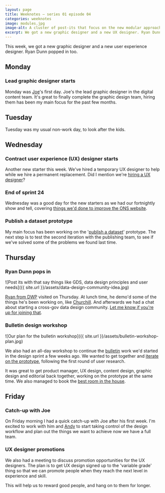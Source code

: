 ```yaml
---
layout: page
title: Weeknotes – series 01 episode 04
categories: weeknotes
image: modules.jpg
image-alt: A cluster of post-its that focus on the new modular approach we're proposing for the ONS website
excerpt: We got a new graphic designer and a new UX designer. Ryan Dunn popped in too.
---
```


<p class="lede">This week, we got a new graphic designer and a new user experience designer. Ryan Dunn popped in too.</p>

## Monday

### Lead graphic designer starts

Monday was [Joe](https://twitter.com/NationJoseph)'s first day. Joe's the lead graphic designer in the digital content team. It's great to finally complete the graphic design team, hiring them has been my main focus for the past few months.

## Tuesday

Tuesday was my usual non-work day, to look after the kids.

## Wednesday

### Contract user experience (UX) designer starts

Another new starter this week. We've hired a temporary UX designer to help while we hire a permanent replacement. Did I mention we're [hiring a UX designer](https://www.civilservicejobs.service.gov.uk/csr/jobs.cgi?jcode=1581727)?

### End of sprint 24

Wednesday was a good day for the new starters as we had our fortnightly show and tell, covering [things we'd done to improve the ONS website](https://onsdigital.github.io/dp-prototypes/#sprint-24).

### Publish a dataset prototype

My main focus has been working on the '[publish a dataset](http://www.benjystanton.co.uk/dp-prototype-kit/sprint/24/publish-a-dataset/)' prototype. The next step is to test the second iteration with the publishing team, to see if we've solved some of the problems we found last time.

## Thursday

### Ryan Dunn pops in

![Post its with that say things like GDS, data design principles and user needs]({{ site.url }}/assets/data-design-community-idea.jpg)

[Ryan from DWP](https://twitter.com/drryandunn) visited on Thursday. At lunch time, he demo'd some of the things he's been working on, like [Churchill](https://dwpdigital.blog.gov.uk/2017/02/24/data-for-people-who-dont-like-data/). And afterwards we had a chat about starting a cross-gov data design community. [Let me know if you're up for joining that](https://twitter.com/benjystanton).

### Bulletin design workshop

![Our plan for the bulletin workshop]({{ site.url }}/assets/bulletin-workshop-plan.jpg)

We also had an all-day workshop to continue the [bulletin](https://digitalblog.ons.gov.uk/2018/05/17/making-better-bulletins-lets-start-with-what-we-know/) work we'd started in the design sprint a few weeks ago. We wanted to get together and [iterate on the prototype](http://www.benjystanton.co.uk/dp-prototype-kit/sprint/25/crime-overview/), following the first round of user research.

It was great to get product manager, UX design, content design, graphic design and editorial back together, working on the prototype at the same time. We also managed to book the [best room in the house](https://twitter.com/darrenwaters/status/999683035489554432).

## Friday

### Catch-up with Joe

On Friday morning I had a quick catch-up with Joe after his first week. I'm excited to work with him and [Andy](https://twitter.com/mrandybudd) to start taking control of the design workflow and plan out the things we want to achieve now we have a full team.

### UX designer promotions

We also had a meeting to discuss promotion opportunities for the UX designers. The plan is to get UX design signed up to the 'variable grade' thing so that we can promote people when they reach the next level in experience and skill.

This will help us to reward good people, and hang on to them for longer.
